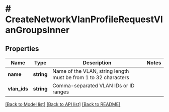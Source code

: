 # # CreateNetworkVlanProfileRequestVlanGroupsInner

## Properties

Name | Type | Description | Notes
------------ | ------------- | ------------- | -------------
**name** | **string** | Name of the VLAN, string length must be from 1 to 32 characters |
**vlan_ids** | **string** | Comma-separated VLAN IDs or ID ranges |

[[Back to Model list]](../../README.md#models) [[Back to API list]](../../README.md#endpoints) [[Back to README]](../../README.md)
